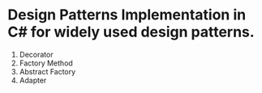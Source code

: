 # Design Patterns Implementation in C# for widely used design patterns.

1. Decorator
2. Factory Method
3. Abstract Factory
4. Adapter
